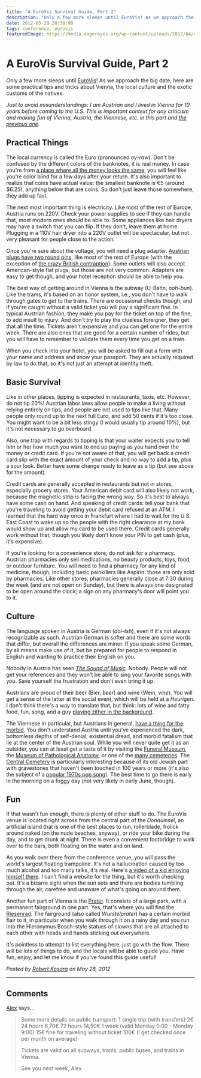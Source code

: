 ```yaml
---
title: "A EuroVis Survival Guide, Part 2"
description: "Only a few more sleeps until EuroVis! As we approach the big date, here are some practical tips and tricks about Vienna, the local culture and the exotic customs of the natives."
date: 2012-05-28 20:30:00
tags: conference, eurovis
featuredImage: https://media.eagereyes.org/wp-content/uploads/2012/04/eurovis-2012.png
---
```


# A EuroVis Survival Guide, Part 2

Only a few more sleeps until <a href="http://eurovis.org/">EuroVis</a>! As we approach the big date, here are some practical tips and tricks about Vienna, the local culture and the exotic customs of the natives.

<em>Just to avoid misunderstandings: I am Austrian and I lived in Vienna for 10 years before coming to the U.S. This is important context for any criticism and making fun of Vienna, Austria, the Viennese, etc. in this part and <a title="A EuroVis Survival Guide, Part 1" href="http://eagereyes.org/blog/2012/eurovis-survival-guide-part-1">the previous one</a>.</em>

## Practical Things

The local currency is called the Euro (pronounced <em>oy-raw</em>). Don't be confused by the different colors of the banknotes, it is real money. In case you're from <a href="http://en.wikipedia.org/wiki/United_States">a place where all the money looks the same</a>, you will feel like you're color blind for a few days after your return. It's also important to realize that coins have actual value: the smallest banknote is €5 (around $6.25), anything below that are coins. So don't just leave those somewhere, they add up fast.

The next most important thing is electricity. Like most of the rest of Europe, Austria runs on 220V. Check your power supplies to see if they can handle that, most modern ones should be able to. Some appliances like hair dryers may have a switch that you can flip. If they don't, leave them at home. Plugging in a 110V hair dryer into a 220V outlet will be spectacular, but not very pleasant for people close to the action.

Once you're sure about the voltage, you will need a plug adapter. <a href="http://en.wikipedia.org/wiki/AC_power_plugs_and_sockets#Europlug_compatible_standards">Austrian plugs have two round pins</a>, like most of the rest of Europe (with the exception of <a href="http://en.wikipedia.org/wiki/AC_power_plugs_and_sockets#British_and_compatible_standards">the crazy British contraption</a>). Some outlets will also accept American-style flat plugs, but those are not very common. Adapters are easy to get though, and your hotel reception should be able to help you.

The best way of getting around in Vienna is the subway (U-Bahn, <em>ooh-bun</em>). Like the trams, it's based on an honor system, i.e., you don't have to walk through gates to get to the trains. There are occasional checks though, and if you're caught without a valid ticket you will pay a significant fine. In typical Austrian fashion, they make you pay for the ticket on top of the fine, to add insult to injury. And don't try to play the clueless foreigner, they get that all the time. Tickets aren't expensive and you can get one for the entire week. There are also ones that are good for a certain number of rides, but you will have to remember to validate them every time you get on a train.

When you check into your hotel, you will be asked to fill out a form with your name and address and show your passport. They are actually required by law to do that, so it's not just an attempt at identity theft.

## Basic Survival

Like in other places, tipping is expected in restaurants, taxis, etc. However, do not tip 20%! Austrian labor laws allow people to make a living without relying entirely on tips, and people are not used to tips like that. Many people only round up to the next full Euro, and add 50 cents if it's too close. You might want to be a bit less stingy (I would usually tip around 10%), but it's not necessary to go overboard.

Also, one trap with regards to tipping is that your waiter expects you to tell him or her how much you want to end up paying as you hand over the money or credit card. If you're not aware of that, you will get back a credit card slip with the exact amount of your check and no way to add a tip, plus a sour look. Better have some change ready to leave as a tip (but see above for the amount).

Credit cards are generally accepted in restaurants but not in stores, especially grocery stores. Your American debit card will also likely not work, because the magnetic strip is facing the wrong way. So it's best to always have some cash on hand. And speaking of credit cards: tell your bank that you're traveling to avoid getting your debit card refused at an ATM. I learned that the hard way once in Frankfurt where I had to wait for the U.S. East Coast to wake up so the people with the right clearance at my bank would show up and allow my card to be used there. Credit cards generally work without that, though you likely don't know your PIN to get cash (plus, it's expensive).

If you're looking for a convenience store, do not ask for a pharmacy. Austrian pharmacies only sell medications, no beauty products, toys, food, or outdoor furniture. You will need to find a pharmacy for any kind of medicine, though, including basic painkillers like Aspirin: those are only sold by pharmacies. Like other stores, pharmacies generally close at 7:30 during the week (and are not open on Sunday), but there is always one designated to be open around the clock; a sign on any pharmacy's door will point you to it.

## Culture

The language spoken in Austria is German (<em>doi-tsh</em>), even if it's not always recognizable as such. Austrian German is softer and there are some words that differ, but overall the differences are minor. If you speak some German, by all means make use of it, but be prepared for people to respond in English and wanting to practice their English on you.

Nobody in Austria has seen <em><a href="http://www.imdb.com/title/tt0059742/">The Sound of Music</a></em>. Nobody. People will not get your references and they won't be able to sing your favorite songs with you. Save yourself the frustration and don't even bring it up.

Austrians are proud of their beer (Bier, <em>beer</em>) and wine (Wein, <em>vine</em>). You will get a sense of the latter at the social event, which will be held at a <em>Heurigen</em>. I don't think there's a way to translate that, but think: lots of wine and fatty food, fun, song, and a guy <a href="http://www.youtube.com/watch?v=n4JpDUMXBqo">playing zither in the background</a>.

The Viennese in particular, but Austrians in general, <a href="http://en.wikipedia.org/wiki/Oh_du_lieber_Augustin">have a thing for the morbid</a>. You don't understand Austria until you've experienced the dark, bottomless depths of self-denial, existential dread, and morbid fatalism that lie at the center of the Austrian soul. While you will never quite get it as an outsider, you can at least get a taste of it by visiting the <a href="http://www.wien.info/en/sightseeing/sights/from-a-to-f/funeral-museum">Funeral Museum</a>, the <a href="http://www.narrenturm.at/">Museum of Pathological Anatomy</a>, or one of the <a href="http://www.wien.info/en/sightseeing/sights/cemeteries">many cemeteries</a>. The <a href="http://www.wien.info/en/sightseeing/sights/from-s-to-z/central-cemetery">Central Cemetery</a> is particularly interesting because of its old Jewish part with gravestones that haven't been touched in 100 years or more (it's also the subject of a <a href="http://www.youtube.com/watch?v=zrmlJm9JNJA">popular 1970s pop song</a>). The best time to go there is early in the morning on a foggy day (not very likely in early June, though).

## Fun

If that wasn't fun enough, there is plenty of other stuff to do. The EuroVis venue is located right across from the central part of the <em>Donauinsel</em>, an artificial island that is one of the best places to run, rollerblade, frolick around naked (on the nude beaches, anyway), or ride your bike during the day, and to get drunk at night. There is even a convenient footbridge to walk over to the bars, both floating on the water and on land.

As you walk over there from the conference venue, you will pass the world's largest floating trampoline. It's not a hallucination caused by too much alcohol and too many talks, it's real. Here's <a href="http://www.youtube.com/watch?v=5ZFJzHP0_iM">a video of a kid enjoying himself there</a>. I can't find a website for the thing, but it's worth checking out. It's a bizarre sight when the sun sets and there are bodies tumbling through the air, carefree and unaware of what's going on around them.

Another fun part of Vienna is the <a href="http://en.wikipedia.org/wiki/Prater">Prater</a>. It consists of a large park, with a permanent fairground in one part. Yes, that's where you will find the <a href="http://en.wikipedia.org/wiki/Wiener_Riesenrad">Riesenrad</a>. The fairground (also called <em>Wurstelprater</em>) has a certain morbid flair to it, in particular when you walk through it on a rainy day and you run into the Hieronymus Bosch-style statues of clowns that are all attached to each other with heads and hands sticking out everywhere.

It's pointless to attempt to list everything here, just go with the flow. There will be lots of things to do, and the locals will be able to guide you. Have fun, enjoy, and let me know if you've found this guide useful!


_Posted by <a href="/about">Robert Kosara</a> on May 28, 2012_


<aside class="comments">

---
## Comments

<a href="http://ieg.ifs.tuwien.ac.at/" rel="nofollow noopener" target="_blank">Alex</a> says…
>	Some more details on public transport:
>	1 single trip (with transfers) 2€
>	24 hours 6,70€
>	72 hours 14,50€
>	1 week (valid Monday 0:00 - Monday 9:00) 15€
>	fine for traveling without ticket 100€ (I get checked once per month on average)
>	
>	Tickets are valid on all subways, trams, public buses, and trains in Vienna. 
>	
>	See you next week,
>	Alex

</aside>

